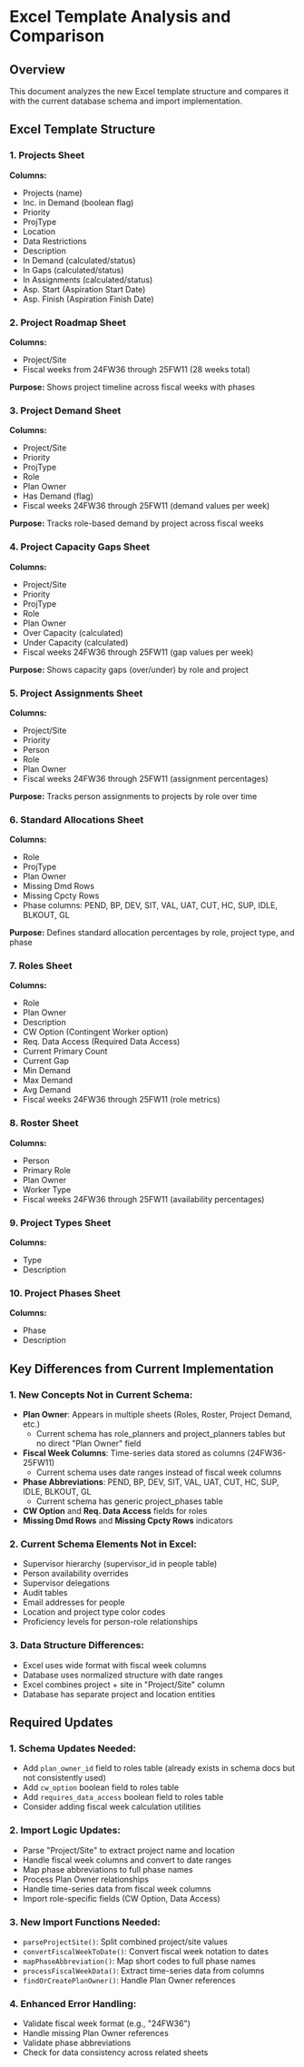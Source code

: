 # Excel Template Analysis and Comparison

## Overview
This document analyzes the new Excel template structure and compares it with the current database schema and import implementation.

## Excel Template Structure

### 1. Projects Sheet
**Columns:**
- Projects (name)
- Inc. in Demand (boolean flag)
- Priority
- ProjType
- Location
- Data Restrictions
- Description
- In Demand (calculated/status)
- In Gaps (calculated/status)
- In Assignments (calculated/status)
- Asp. Start (Aspiration Start Date)
- Asp. Finish (Aspiration Finish Date)

### 2. Project Roadmap Sheet
**Columns:**
- Project/Site
- Fiscal weeks from 24FW36 through 25FW11 (28 weeks total)

**Purpose:** Shows project timeline across fiscal weeks with phases

### 3. Project Demand Sheet
**Columns:**
- Project/Site
- Priority
- ProjType
- Role
- Plan Owner
- Has Demand (flag)
- Fiscal weeks 24FW36 through 25FW11 (demand values per week)

**Purpose:** Tracks role-based demand by project across fiscal weeks

### 4. Project Capacity Gaps Sheet
**Columns:**
- Project/Site
- Priority
- ProjType
- Role
- Plan Owner
- Over Capacity (calculated)
- Under Capacity (calculated)
- Fiscal weeks 24FW36 through 25FW11 (gap values per week)

**Purpose:** Shows capacity gaps (over/under) by role and project

### 5. Project Assignments Sheet
**Columns:**
- Project/Site
- Priority
- Person
- Role
- Plan Owner
- Fiscal weeks 24FW36 through 25FW11 (assignment percentages)

**Purpose:** Tracks person assignments to projects by role over time

### 6. Standard Allocations Sheet
**Columns:**
- Role
- ProjType
- Plan Owner
- Missing Dmd Rows
- Missing Cpcty Rows
- Phase columns: PEND, BP, DEV, SIT, VAL, UAT, CUT, HC, SUP, IDLE, BLKOUT, GL

**Purpose:** Defines standard allocation percentages by role, project type, and phase

### 7. Roles Sheet
**Columns:**
- Role
- Plan Owner
- Description
- CW Option (Contingent Worker option)
- Req. Data Access (Required Data Access)
- Current Primary Count
- Current Gap
- Min Demand
- Max Demand
- Avg Demand
- Fiscal weeks 24FW36 through 25FW11 (role metrics)

### 8. Roster Sheet
**Columns:**
- Person
- Primary Role
- Plan Owner
- Worker Type
- Fiscal weeks 24FW36 through 25FW11 (availability percentages)

### 9. Project Types Sheet
**Columns:**
- Type
- Description

### 10. Project Phases Sheet
**Columns:**
- Phase
- Description

## Key Differences from Current Implementation

### 1. New Concepts Not in Current Schema:
- **Plan Owner**: Appears in multiple sheets (Roles, Roster, Project Demand, etc.)
  - Current schema has role_planners and project_planners tables but no direct "Plan Owner" field
- **Fiscal Week Columns**: Time-series data stored as columns (24FW36-25FW11)
  - Current schema uses date ranges instead of fiscal week columns
- **Phase Abbreviations**: PEND, BP, DEV, SIT, VAL, UAT, CUT, HC, SUP, IDLE, BLKOUT, GL
  - Current schema has generic project_phases table
- **CW Option** and **Req. Data Access** fields for roles
- **Missing Dmd Rows** and **Missing Cpcty Rows** indicators

### 2. Current Schema Elements Not in Excel:
- Supervisor hierarchy (supervisor_id in people table)
- Person availability overrides
- Supervisor delegations
- Audit tables
- Email addresses for people
- Location and project type color codes
- Proficiency levels for person-role relationships

### 3. Data Structure Differences:
- Excel uses wide format with fiscal week columns
- Database uses normalized structure with date ranges
- Excel combines project + site in "Project/Site" column
- Database has separate project and location entities

## Required Updates

### 1. Schema Updates Needed:
- Add `plan_owner_id` field to roles table (already exists in schema docs but not consistently used)
- Add `cw_option` boolean field to roles table
- Add `requires_data_access` boolean field to roles table
- Consider adding fiscal week calculation utilities

### 2. Import Logic Updates:
- Parse "Project/Site" to extract project name and location
- Handle fiscal week columns and convert to date ranges
- Map phase abbreviations to full phase names
- Process Plan Owner relationships
- Handle time-series data from fiscal week columns
- Import role-specific fields (CW Option, Data Access)

### 3. New Import Functions Needed:
- `parseProjectSite()`: Split combined project/site values
- `convertFiscalWeekToDate()`: Convert fiscal week notation to dates
- `mapPhaseAbbreviation()`: Map short codes to full phase names
- `processFiscalWeekData()`: Extract time-series data from columns
- `findOrCreatePlanOwner()`: Handle Plan Owner references

### 4. Enhanced Error Handling:
- Validate fiscal week format (e.g., "24FW36")
- Handle missing Plan Owner references
- Validate phase abbreviations
- Check for data consistency across related sheets